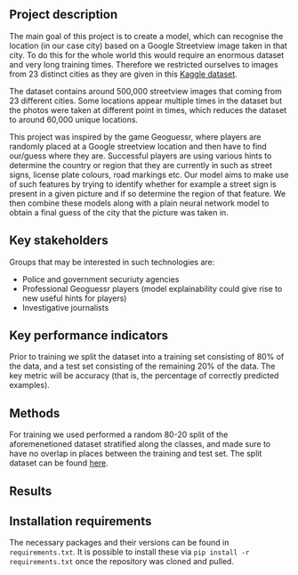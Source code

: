 ## Project description

The main goal of this project is to create a model, which can recognise the location (in our case city) based on a Google Streetview image taken in that city. To do this for the whole world this would require an enormous 
dataset and very long training times. Therefore we restricted ourselves to images from 23 distinct cities as they are given in this [Kaggle dataset](https://www.kaggle.com/datasets/amaralibey/gsv-cities). 

The dataset contains around 500,000 streetview images that coming from 23 different cities. Some locations appear multiple times in the dataset but the photos were taken at different point in times, which reduces the dataset to around 60,000 
unique locations. 

This project was inspired by the game Geoguessr, where players are randomly placed at a Google streetview location and then have to find our/guess where they are. Successful players are using various hints to determine the 
country or region that they are currently in such as street signs, license plate colours, road markings etc. Our model aims to make use of such features by trying to identify whether for example a street sign is present in
a given picture and if so determine the region of that feature. We then combine these models along with a plain neural network model to obtain a final guess of the city that the picture was taken in.

## Key stakeholders

Groups that may be interested in such technologies are:
- Police and government securiuty agencies
- Professional Geoguessr players (model explainability could give rise to new useful hints for players)
- Investigative journalists

## Key performance indicators

Prior to training we split the dataset into a training set consisting of 80% of the data, and a test set consisting of the remaining 20% of the data. The key metric will be accuracy (that is, the percentage of correctly predicted examples).

## Methods

For training we used performed a random 80-20 split of the aforemenetioned dataset stratified along the classes, and made sure to have no overlap in places between the training and test set. The split dataset can be found [here](https://www.kaggle.com/datasets/bezemekz/gsv-cities-cleaned-normalized-train-test).


## Results

## Installation requirements
The necessary packages and their versions can be found in `requirements.txt`. It is possible to install these via `pip install -r requirements.txt` once the repository was cloned and pulled.

